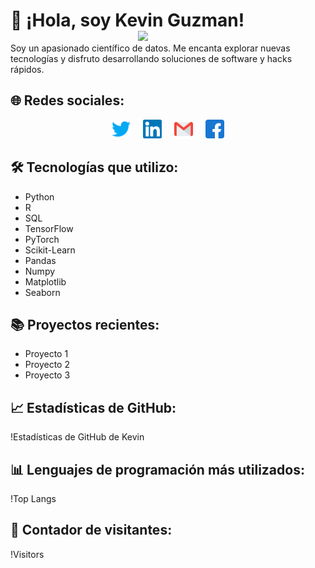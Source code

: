 # 👋 ¡Hola, soy Kevin Guzman! <img align='right' src="https://github.com/kevinguzman/kevinguzman/blob/master/github.png" height="" width="300" README.md>


Soy un apasionado científico de datos. Me encanta explorar nuevas tecnologías y disfruto desarrollando soluciones de software y hacks rápidos.

## 🌐 Redes sociales:
<div align='center' style="display: flex; flex-wrap: wrap; justify-content: center; align-items: flex-start; column-gap: 20px;">
<a href="https://twitter.com/kevinguzman" target="_blank"><img src="./assets/social-media/twitter.svg" alt="Twitter" width="30"  /></a>
<a href="https://www.linkedin.com/in/kevinguzman/" target="blank"><img src="./assets/social-media/linkedin.svg" alt="LinkedIn" width="30" /></a>
<a href='mailto:kevinguzman@gmail.com' target='_blank'><img src="./assets/social-media/gmail.svg" width="30" alt="Gmail" /></a>
<a href='https://www.facebook.com/kevinguzman/' target='_blank'><img src='./assets/social-media/facebook.svg' alt='Facebook' width='30'/></a>
</div>

## 🛠 Tecnologías que utilizo:
- Python
- R
- SQL
- TensorFlow
- PyTorch
- Scikit-Learn
- Pandas
- Numpy
- Matplotlib
- Seaborn

## 📚 Proyectos recientes:
- Proyecto 1
- Proyecto 2
- Proyecto 3

## 📈 Estadísticas de GitHub:
!Estadísticas de GitHub de Kevin

## 📊 Lenguajes de programación más utilizados:
!Top Langs

## 👀 Contador de visitantes:
!Visitors
